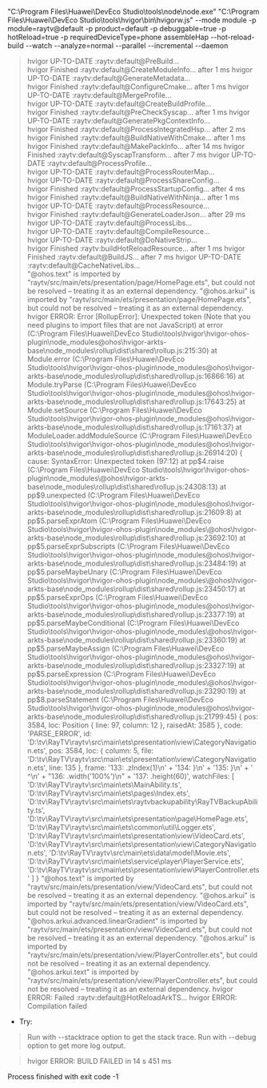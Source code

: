 "C:\Program Files\Huawei\DevEco Studio\tools\node\node.exe" "C:\Program Files\Huawei\DevEco Studio\tools\hvigor\bin\hvigorw.js" --mode module -p module=raytv@default -p product=default -p debuggable=true -p hotReload=true -p requiredDeviceType=phone assembleHap --hot-reload-build --watch --analyze=normal --parallel --incremental --daemon
> hvigor UP-TO-DATE :raytv:default@PreBuild...  
> hvigor Finished :raytv:default@CreateModuleInfo... after 1 ms 
> hvigor UP-TO-DATE :raytv:default@GenerateMetadata...  
> hvigor Finished :raytv:default@ConfigureCmake... after 1 ms 
> hvigor UP-TO-DATE :raytv:default@MergeProfile...  
> hvigor UP-TO-DATE :raytv:default@CreateBuildProfile...  
> hvigor Finished :raytv:default@PreCheckSyscap... after 1 ms 
> hvigor UP-TO-DATE :raytv:default@GeneratePkgContextInfo...  
> hvigor Finished :raytv:default@ProcessIntegratedHsp... after 2 ms 
> hvigor Finished :raytv:default@BuildNativeWithCmake... after 1 ms 
> hvigor Finished :raytv:default@MakePackInfo... after 14 ms 
> hvigor Finished :raytv:default@SyscapTransform... after 7 ms 
> hvigor UP-TO-DATE :raytv:default@ProcessProfile...  
> hvigor UP-TO-DATE :raytv:default@ProcessRouterMap...  
> hvigor UP-TO-DATE :raytv:default@ProcessShareConfig...  
> hvigor Finished :raytv:default@ProcessStartupConfig... after 4 ms 
> hvigor Finished :raytv:default@BuildNativeWithNinja... after 1 ms 
> hvigor UP-TO-DATE :raytv:default@ProcessResource...  
> hvigor Finished :raytv:default@GenerateLoaderJson... after 29 ms 
> hvigor UP-TO-DATE :raytv:default@ProcessLibs...  
> hvigor UP-TO-DATE :raytv:default@CompileResource...  
> hvigor UP-TO-DATE :raytv:default@DoNativeStrip...  
> hvigor Finished :raytv:buildHotReloadResource... after 1 ms 
> hvigor Finished :raytv:default@BuildJS... after 7 ms 
> hvigor UP-TO-DATE :raytv:default@CacheNativeLibs...  
 "@ohos.text" is imported by "raytv/src/main/ets/presentation/page/HomePage.ets", but could not be resolved – treating it as an external dependency. 
 "@ohos.arkui" is imported by "raytv/src/main/ets/presentation/page/HomePage.ets", but could not be resolved – treating it as an external dependency. 
> hvigor ERROR: Error [RollupError]: Unexpected token (Note that you need plugins to import files that are not JavaScript)
    at error (C:\Program Files\Huawei\DevEco Studio\tools\hvigor\hvigor-ohos-plugin\node_modules\@ohos\hvigor-arkts-base\node_modules\rollup\dist\shared\rollup.js:215:30)
    at Module.error (C:\Program Files\Huawei\DevEco Studio\tools\hvigor\hvigor-ohos-plugin\node_modules\@ohos\hvigor-arkts-base\node_modules\rollup\dist\shared\rollup.js:16866:16)
    at Module.tryParse (C:\Program Files\Huawei\DevEco Studio\tools\hvigor\hvigor-ohos-plugin\node_modules\@ohos\hvigor-arkts-base\node_modules\rollup\dist\shared\rollup.js:17643:25)
    at Module.setSource (C:\Program Files\Huawei\DevEco Studio\tools\hvigor\hvigor-ohos-plugin\node_modules\@ohos\hvigor-arkts-base\node_modules\rollup\dist\shared\rollup.js:17161:37)
    at ModuleLoader.addModuleSource (C:\Program Files\Huawei\DevEco Studio\tools\hvigor\hvigor-ohos-plugin\node_modules\@ohos\hvigor-arkts-base\node_modules\rollup\dist\shared\rollup.js:26914:20) {
  cause: SyntaxError: Unexpected token (97:12)
      at pp$4.raise (C:\Program Files\Huawei\DevEco Studio\tools\hvigor\hvigor-ohos-plugin\node_modules\@ohos\hvigor-arkts-base\node_modules\rollup\dist\shared\rollup.js:24308:13)
      at pp$9.unexpected (C:\Program Files\Huawei\DevEco Studio\tools\hvigor\hvigor-ohos-plugin\node_modules\@ohos\hvigor-arkts-base\node_modules\rollup\dist\shared\rollup.js:21609:8)
      at pp$5.parseExprAtom (C:\Program Files\Huawei\DevEco Studio\tools\hvigor\hvigor-ohos-plugin\node_modules\@ohos\hvigor-arkts-base\node_modules\rollup\dist\shared\rollup.js:23692:10)
      at pp$5.parseExprSubscripts (C:\Program Files\Huawei\DevEco Studio\tools\hvigor\hvigor-ohos-plugin\node_modules\@ohos\hvigor-arkts-base\node_modules\rollup\dist\shared\rollup.js:23484:19)
      at pp$5.parseMaybeUnary (C:\Program Files\Huawei\DevEco Studio\tools\hvigor\hvigor-ohos-plugin\node_modules\@ohos\hvigor-arkts-base\node_modules\rollup\dist\shared\rollup.js:23450:17)
      at pp$5.parseExprOps (C:\Program Files\Huawei\DevEco Studio\tools\hvigor\hvigor-ohos-plugin\node_modules\@ohos\hvigor-arkts-base\node_modules\rollup\dist\shared\rollup.js:23377:19)
      at pp$5.parseMaybeConditional (C:\Program Files\Huawei\DevEco Studio\tools\hvigor\hvigor-ohos-plugin\node_modules\@ohos\hvigor-arkts-base\node_modules\rollup\dist\shared\rollup.js:23360:19)
      at pp$5.parseMaybeAssign (C:\Program Files\Huawei\DevEco Studio\tools\hvigor\hvigor-ohos-plugin\node_modules\@ohos\hvigor-arkts-base\node_modules\rollup\dist\shared\rollup.js:23327:19)
      at pp$5.parseExpression (C:\Program Files\Huawei\DevEco Studio\tools\hvigor\hvigor-ohos-plugin\node_modules\@ohos\hvigor-arkts-base\node_modules\rollup\dist\shared\rollup.js:23290:19)
      at pp$8.parseStatement (C:\Program Files\Huawei\DevEco Studio\tools\hvigor\hvigor-ohos-plugin\node_modules\@ohos\hvigor-arkts-base\node_modules\rollup\dist\shared\rollup.js:21799:45) {
    pos: 3584,
    loc: Position { line: 97, column: 12 },
    raisedAt: 3585
  },
  code: 'PARSE_ERROR',
  id: 'D:\\tv\\RayTV\\raytv\\src\\main\\ets\\presentation\\view\\CategoryNavigation.ets',
  pos: 3584,
  loc: {
    column: 5,
    file: 'D:\\tv\\RayTV\\raytv\\src\\main\\ets\\presentation\\view\\CategoryNavigation.ets',
    line: 135
  },
  frame: '133:         .zIndex(1)\n' +
    '134:       }\n' +
    '135:     }\n' +
    '          ^\n' +
    "136:     .width('100%')\n" +
    '137:     .height(60)',
  watchFiles: [
    'D:\\tv\\RayTV\\raytv\\src\\main\\ets\\MainAbility.ts',
    'D:\\tv\\RayTV\\raytv\\src\\main\\ets\\pages\\Index.ets',
    'D:\\tv\\RayTV\\raytv\\src\\main\\ets\\raytvbackupability\\RayTVBackupAbility.ts',
    'D:\\tv\\RayTV\\raytv\\src\\main\\ets\\presentation\\page\\HomePage.ets',
    'D:\\tv\\RayTV\\raytv\\src\\main\\ets\\common\\util\\Logger.ets',
    'D:\\tv\\RayTV\\raytv\\src\\main\\ets\\presentation\\view\\VideoCard.ets',
    'D:\\tv\\RayTV\\raytv\\src\\main\\ets\\presentation\\view\\CategoryNavigation.ets',
    'D:\\tv\\RayTV\\raytv\\src\\main\\ets\\data\\model\\Movie.ets',
    'D:\\tv\\RayTV\\raytv\\src\\main\\ets\\service\\player\\PlayerService.ets',
    'D:\\tv\\RayTV\\raytv\\src\\main\\ets\\presentation\\view\\PlayerController.ets'
  ]
}
 "@ohos.text" is imported by "raytv/src/main/ets/presentation/view/VideoCard.ets", but could not be resolved – treating it as an external dependency. 
 "@ohos.arkui" is imported by "raytv/src/main/ets/presentation/view/VideoCard.ets", but could not be resolved – treating it as an external dependency. 
 "@ohos.arkui.advanced.linearGradient" is imported by "raytv/src/main/ets/presentation/view/VideoCard.ets", but could not be resolved – treating it as an external dependency. 
 "@ohos.arkui" is imported by "raytv/src/main/ets/presentation/view/PlayerController.ets", but could not be resolved – treating it as an external dependency. 
 "@ohos.arkui.text" is imported by "raytv/src/main/ets/presentation/view/PlayerController.ets", but could not be resolved – treating it as an external dependency. 
> hvigor ERROR: Failed :raytv:default@HotReloadArkTS... 
> hvigor ERROR: Compilation failed

* Try:
> Run with --stacktrace option to get the stack trace.
> Run with --debug option to get more log output.

> hvigor ERROR: BUILD FAILED in 14 s 451 ms 

Process finished with exit code -1

